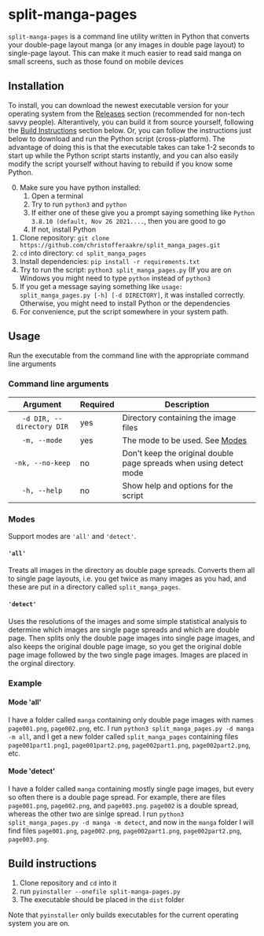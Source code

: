 # split-manga-pages
`split-manga-pages` is a command line utility written in Python that
converts your double-page layout manga (or any images in double page layout)
to single-page layout. This can make it much easier to read said manga on
small screens, such as those found on mobile devices

## Installation
To install, you can download the newest executable
version for your operating system from the [Releases](https://github.com/christofferaakre/split_manga_pages/releases) section
(recommended for non-tech savvy people). Alterantively,
you can build it from source yourself, following the
[Build Instructions](#Build-instructions) section below. Or, you can follow the instructions just
below to download and run the Python script (cross-platform). The advantage of doing this
is that the executable takes can take 1-2 seconds to start up
while the Python script starts instantly, and you can also easily modify
    the script yourself without having to rebuild if you know some
    Python.

0. Make sure you have python installed:
    1. Open a terminal
    2. Try to run `python3` and `python`
    3. If either one of these give you a prompt saying
    something like `Python 3.8.10 (default, Nov 26 2021....`,
    then you are good to go
    4. If not, install Python
1. Clone repository: `git clone https://github.com/christofferaakre/split_manga_pages.git`
2. `cd` into directory: `cd split_manga_pages`
3. Install dependencies: `pip install -r requirements.txt`
4. Try to run the script: `python3 split_manga_pages.py` (If you are
on Windows you might need to type `python` instead of `python3`
5. If you get a message saying something like `usage: split_manga_pages.py [-h] [-d DIRECTORY]`,
it was installed correctly. Otherwise, you might need to install Python
or the dependencies
6. For convenience, put the script somewhere in your system path.

## Usage
Run the executable from the command line with the appropriate command line arguments
### Command line arguments
| Argument  |  Required | Description |
|:-:|---|---|
| `-d DIR, --directory DIR`  | yes |  Directory containing the image files |
| `-m, --mode`  | yes |  The mode to be used. See [Modes](#modes)|
| `-nk, --no-keep`  | no | Don't keep the original double page spreads when using detect mode |
| `-h, --help`  | no | Show help and options for the script |
### Modes
Support modes are `'all'` and `'detect'`.
#### `'all'`
Treats all images in the directory as double page spreads. Converts
them all to single page layouts, i.e. you get twice as many images as you had,
and these are put in a directory called `split_manga_pages`.
#### `'detect'`
Uses the resolutions of the images and some simple statistical analysis
to determine which images are single page spreads and which are double page. Then
splits only the double page images into single page images, and also keeps the
original double page image, so you get the original doble page image followed
by the two single page images. Images are placed in the orginal directory.

### Example
#### Mode 'all'
I have a folder called `manga` containing only double page images
with names `page001.png`, `page002.png`, etc.
I run `python3 split_manga_pages.py -d manga -m all`, and I get
a new folder called `split_manga_pages` containing files
`page001part1.png1`, `page001part2.png`, `page002part1.png`, `page002part2.png`, etc.

#### Mode 'detect'
I have a folder called `manga` containing mostly single page images,
but every so often there is a double page spread. For example,
there are files `page001.png`, `page002.png`, and `page003.png`.
`page002` is a double spread, whereas the other two are sinlge spread.
I run
`python3 split_manga_pages.py -d manga -m detect`, and now in the `manga` folder
I will find files
`page001.png`, `page002.png`, `page002part1.png`, `page002part2.png`, `page003.png`.

## Build instructions
1. Clone repository and `cd` into it
2. run `pyinstaller --onefile split-manga-pages.py`
3. The executable should be placed in the `dist` folder

Note that `pyinstaller` only builds executables for the current
operating system you are on.
